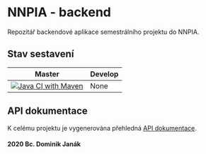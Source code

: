 # NNPIA - backend
Repozitář backendové aplikace semestrálního projektu do NNPIA.

## Stav sestavení
| Master | Develop |
|--------|---------|
| [![Java CI with Maven][CI badge master]][CI actions master] | None |

## API dokumentace
K celému projektu je vygenerována přehledná [API dokumentace][Online API docs].

#### **2020 Bc. Dominik Janák**

[CI actions master]: https://github.com/janakdom/NNPIA_backend/actions
[CI badge master]: https://github.com/janakdom/NNPIA_backend/workflows/Java%20CI%20with%20Maven/badge.svg
[Online API docs]: https://nnpiabackend.herokuapp.com/swagger-ui.html#/quote-score-controller
